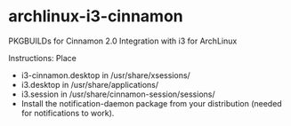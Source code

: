 archlinux-i3-cinnamon
=======================

PKGBUILDs for Cinnamon 2.0 Integration with i3 for ArchLinux

Instructions: Place
- i3-cinnamon.desktop in /usr/share/xsessions/
- i3.desktop in /usr/share/applications/
- i3.session in /usr/share/cinnamon-session/sessions/
- Install the notification-daemon package from your distribution (needed for notifications to work).
